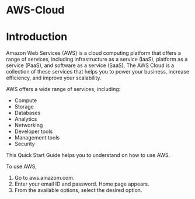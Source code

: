 # AWS-Cloud

# Introduction
Amazon Web Services (AWS) is a cloud computing platform that offers a range of services, including infrastructure as a service (IaaS), platform as a service (PaaS), and software as a service (SaaS). The AWS Cloud is a collection of these services that helps you to power your business, increase efficiency, and improve your scalability.

AWS offers a wide range of services, including:
* Compute
* Storage
* Databases
* Analytics
* Networking
* Developer tools
* Management tools
* Security

This Quick Start Guide helps you to understand on how to use AWS.

To use AWS,
1. Go to aws.amazom.com.
2. Enter your email ID and password.
    Home page appears.
3. From the available options, select the desired option.